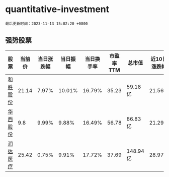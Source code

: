 # quantitative-investment

`最后更新时间：2023-11-13 15:02:20 +0800`

## 强势股票

|股票|当前价|当日涨跌幅|当日振幅|当日换手率|市盈率TTM|总市值|近10日涨跌幅|
|----|----|----|----|----|----|----|----|
|[和胜股份](https://xueqiu.com/S/SZ002824)|21.14|7.97%|10.01%|16.79%|35.23|59.18亿|21.56%|
|[华西股份](https://xueqiu.com/S/SZ000936)|9.8|9.99%|9.88%|16.49%|56.78|86.83亿|21.29%|
|[润达医疗](https://xueqiu.com/S/SH603108)|25.42|0.75%|9.91%|17.72%|37.69|148.94亿|28.97%|
